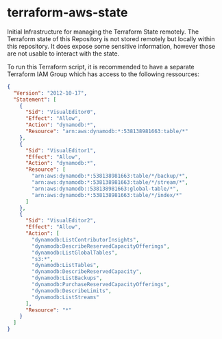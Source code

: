 # terraform-aws-state
Initial Infrastructure for managing the Terraform State remotely. 
The Terraform state of this Repository is not stored remotely but locally within this repository.
It does expose some sensitive information, however those are not usable to interact with the state.

To run this Terraform script, it is recommended to have a separate Terraform IAM Group which has access to the following ressources:

```json
{
  "Version": "2012-10-17",
  "Statement": [
    {
      "Sid": "VisualEditor0",
      "Effect": "Allow",
      "Action": "dynamodb:*",
      "Resource": "arn:aws:dynamodb:*:538138981663:table/*"
    },
    {
      "Sid": "VisualEditor1",
      "Effect": "Allow",
      "Action": "dynamodb:*",
      "Resource": [
        "arn:aws:dynamodb:*:538138981663:table/*/backup/*",
        "arn:aws:dynamodb:*:538138981663:table/*/stream/*",
        "arn:aws:dynamodb::538138981663:global-table/*",
        "arn:aws:dynamodb:*:538138981663:table/*/index/*"
      ]
    },
    {
      "Sid": "VisualEditor2",
      "Effect": "Allow",
      "Action": [
        "dynamodb:ListContributorInsights",
        "dynamodb:DescribeReservedCapacityOfferings",
        "dynamodb:ListGlobalTables",
        "s3:*",
        "dynamodb:ListTables",
        "dynamodb:DescribeReservedCapacity",
        "dynamodb:ListBackups",
        "dynamodb:PurchaseReservedCapacityOfferings",
        "dynamodb:DescribeLimits",
        "dynamodb:ListStreams"
      ],
      "Resource": "*"
    }
  ]
}
```
